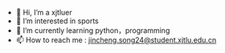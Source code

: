 - 👋 Hi, I’m a xjtluer
- 👀 I’m interested in sports
- 🌱 I’m currently learning python，programming
- 📫 How to reach me : jincheng.song24@student.xjtlu.edu.cn



<!---
song6839/song6839 is a ✨ special ✨ repository because its `README.md` (this file) appears on your GitHub profile.
You can click the Preview link to take a look at your changes.
--->
